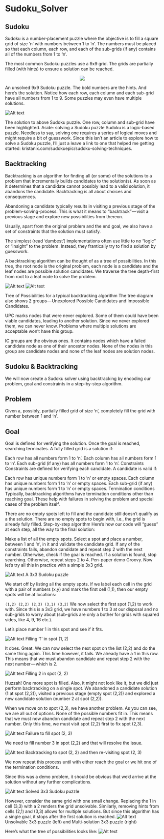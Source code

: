 # Sudoku_Solver
## Sudoku
Sudoku is a number-placement puzzle where the objective is to fill a square grid of size ‘n’ with numbers between 1 to ‘n’. The numbers must be placed so that each column, each row, and each of the sub-grids (if any) contains all of the numbers from 1 to ‘n’.

The most common Sudoku puzzles use a 9x9 grid. The grids are partially filled (with hints) to ensure a solution can be reached.

<p align="center">
	<img src="https://hackernoon.com/hn-images/1*V6o3RVkDbHbwhR3lH_Aq7A.png">
</p>

An unsolved 9x9 Sudoku puzzle. The bold numbers are the hints.
And here’s the solution. Notice how each row, each column and each sub-grid have all numbers from 1 to 9. Some puzzles may even have multiple solutions.

![Alt text](https://hackernoon.com/hn-images/1*uT1D1ZgbzNuJU_Q_X1Tl4A.png)


The solution to above Sudoku puzzle. One row, column and sub-grid have been highlighted.
Aside: solving a Sudoku puzzle
Sudoku is a logic-based puzzle. Needless to say, solving one requires a series of logical moves and might require a bit of guesswork. Since this isn’t an article to explore how to solve a Sudoku puzzle, I’ll just a leave a link to one that helped me getting started: kristanix.com/sudokuepic/sudoku-solving-techniques.


## Backtracking
Backtracking is an algorithm for finding all (or some) of the solutions to a problem that incrementally builds candidates to the solution(s). As soon as it determines that a candidate cannot possibly lead to a valid solution, it abandons the candidate. Backtracking is all about choices and consequences.

Abandoning a candidate typically results in visiting a previous stage of the problem-solving-process. This is what it means to “backtrack” — visit a previous stage and explore new possibilities from thereon.

Usually, apart from the original problem and the end goal, we also have a set of constraints that the solution must satisfy.

The simplest (read ‘dumbest’) implementations often use little to no “logic” or “insight” to the problem. Instead, they frantically try to find a solution by guesswork.

A backtracking algorithm can be thought of as a tree of possibilities. In this tree, the root node is the original problem, each node is a candidate and the leaf nodes are possible solution candidates. We traverse the tree depth-first from root to a leaf node to solve the problem.


![Alt text](https://hackernoon.com/hn-images/1*TBN_HH658zzTtOQCW3g6zQ.png)
![Alt text](https://hackernoon.com/hn-images/1*MJ1Rhf0_xmeT2FJG8p_92Q.png)

Tree of Possibilities for a typical backtracking algorithm
The tree diagram also shows 2 groups — Unexplored Possible Candidates and Impossible Candidates.

UPC marks nodes that were never explored. Some of them could have been viable candidates, leading to another solution. Since we never explored them, we can never know. Problems where multiple solutions are acceptable won’t have this group.

IC groups are the obvious ones. It contains nodes which have a failed candidate node as one of their ancestor nodes. None of the nodes in this group are candidate nodes and none of the leaf nodes are solution nodes.

## Sudoku & Backtracking
We will now create a Sudoku solver using backtracking by encoding our problem, goal and constraints in a step-by-step algorithm.

## Problem
Given a, possibly, partially filled grid of size ‘n’, completely fill the grid with number between 1 and ‘n’.

## Goal
Goal is defined for verifying the solution. Once the goal is reached, searching terminates. A fully filled grid is a solution if:

Each row has all numbers form 1 to ‘n’.
Each column has all numbers form 1 to ‘n’.
Each sub-grid (if any) has all numbers form 1 to ‘n’.
Constraints
Constraints are defined for verifying each candidate. A candidate is valid if:

Each row has unique numbers form 1 to ’n’ or empty spaces.
Each column has unique numbers form 1 to ‘n’ or empty spaces.
Each sub-grid (if any) has unique numbers form 1 to ‘n’ or empty spaces.
Termination conditions
Typically, backtracking algorithms have termination conditions other than reaching goal. These help with failures in solving the problem and special cases of the problem itself.

There are no empty spots left to fill and the candidate still doesn’t qualify as a the solution.
There are no empty spots to begin with, i.e., the grid is already fully filled.
Step-by-step algorithm
Here’s how our code will “guess” at each step, all the way to the final solution:

Make a list of all the empty spots.
Select a spot and place a number, between 1 and ‘n’, in it and validate the candidate grid.
If any of the constraints fails, abandon candidate and repeat step 2 with the next number. Otherwise, check if the goal is reached.
If a solution is found, stop searching. Otherwise, repeat steps 2 to 4.
Pen-paper demo
Groovy. Now let’s try all this in practice with a simple 3x3 grid.

![Alt text](https://hackernoon.com/hn-images/1*dFNtAnfevAa9wP-VQ10oXQ.png)
A 3x3 Sudoku puzzle

We start off by listing all the empty spots. If we label each cell in the grid with a pair of numbers (x,y) and mark the first cell (1,1), then our empty spots will be at locations:

```(1,2) (2,2) (2,3) (3,1) (3,2)```
We now select the first spot (1,2) to work with. Since this is a 3x3 grid, we have numbers 1 to 3 at our disposal and no sub-grids to worry about (sub-grids are only a bother for grids with squared sides, like 4, 9, 16 etc.).

Let’s place number 1 in this spot and see if it fits.

![Alt text](https://hackernoon.com/hn-images/1*eh31JFMgAEq9hxjISklwIA.png)
Filling ‘1’ in spot (1, 2)

It does. Great. We can now select the next spot on the list (2,2) and do the same thing again. This time however, it fails. We already have a 1 in this row. This means that we must abandon candidate and repeat step 2 with the next number — which is 2.

![Alt text](https://hackernoon.com/hn-images/1*-ZfNe5ATHjC5ew08rlKweg.png)
Filling 2 in spot (2, 2)

Huzzah! One more spot is filled. Also, it might not look like it, but we did just perform backtracking on a single spot. We abandoned a candidate solution (1 at spot (2,2)), visited a previous stage (empty spot (2,2)) and explored a new candidate solution (number 2 at spot (2,2)).

When we move on to spot (2,3), we have another problem. As you can see, we are all out of options. None of the possible numbers fit in. This means that we must now abandon candidate and repeat step 2 with the next number. Only this time, we must visit spot (2,2) first to fix spot (2,3).

![Alt text](https://hackernoon.com/hn-images/1*_ImNrh84gLZVm3yTA1Wh0g.png)
Failure to fill spot (2, 3)

We need to fill number 3 in spot (2,2) and that will resolve the issue.

![Alt text](https://hackernoon.com/hn-images/1*6QuUVfx8BLw9XeaiTCCR8Q.png)
Backtracking to spot (2, 2) and then re-visiting spot (2, 3)

We now repeat this process until with either reach the goal or we hit one of the termination conditions.

Since this was a demo problem, it should be obvious that we’d arrive at the solution without any further complications.

![Alt text](https://hackernoon.com/hn-images/1*qcNunCrrxO4zERyRfwNaGg.png)
Solved 3x3 Sudoku puzzle

However, consider the same grid with one small change. Replacing the 1 in cell (3,3) with a 2 renders the grid unsolvable. Similarly, removing hints from cells (2,1) and (3,3) allows for multiple solutions. But since this algorithm has a single goal, it stops after the first solution is reached.
![Alt text](https://hackernoon.com/hn-images/1*GOsXsydaPEZXExIKw-Wrxw.png)
Unsolvable 3x3 puzzle (left) and Multi-solution 3x3 puzzle (right)


Here’s what the tree of possibilities looks like:
![Alt text](https://hackernoon.com/hn-images/1*jiyNCSATqMmL6MwcmEISIA.png)